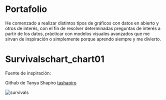 # Portafolio

He comenzado a realizar distintos tipos de gráficos con datos en abierto y otros de interés, con el fin de resolver determinadas preguntas de interés a partir de los datos, prácticar con modelos visuales avanzados que me sirvan de inspiración o simplemente porque aprendo siempre y me divierto. 

# Survivalschart_chart01

Fuente de inspiración:  

Github de Tanya Shapiro [tashapiro](https://github.com/tashapiro/TidyTuesday/commits?author=tashapiro)

![survivals](https://github.com/Yusnelkis/Survivalschart_Day01/blob/c7fb8d2fc74077349a5fdf95572d59fcfcae5010/Imagenes/survivalists_week01.png)

